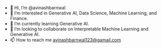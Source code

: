 - 👋 Hi, I’m @avinashbarnwal
- 👀 I’m interested in Generative AI, Data Science, Machine Learning, and Finance.
- 🌱 I’m currently learning Generative AI.
- 💞️ I’m looking to collaborate on Interpretable Machine Learning and Generative AI.
- 📫 How to reach me avinashbarnwal123@gamail.com

<!---
avinashbarnwal/avinashbarnwal is a ✨ special ✨ repository because its `README.md` (this file) appears on your GitHub profile.
You can click the Preview link to take a look at your changes.
--->
